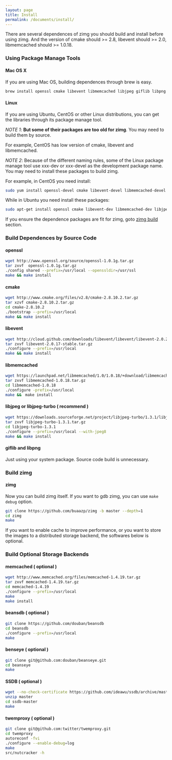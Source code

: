 ```yaml
---
layout: page
title: Install 
permalink: /documents/install/
---
```



There are several dependences of zimg you should build and install before using zimg. And the version of cmake should >= 2.8, libevent should >= 2.0, libmemcached should >= 1.0.18.

### Using Package Manage Tools

#### Mac OS X

If you are using Mac OS, building dependences through brew is easy.

```bash
brew install openssl cmake libevent libmemcached libjpeg giflib libpng
```

#### Linux

If you are using Ubuntu, CentOS or other Linux distributions, you can get the libraries through its package manage tool. 

*NOTE 1*: **But some of their packages are too old for zimg**. You may need to build them by source. 

For example, CentOS has low version of cmake, libevent and libmemcached.

*NOTE 2*: Because of the different naming rules, some of the Linux package manage tool use xxx-dev or xxx-devel as the development package name. You may need to install these packages to build zimg.

For example, in CentOS you need install:

```bash
sudo yum install openssl-devel cmake libevent-devel libmemcached-devel libjpeg-devel giflib-devel libpng-devel
```

While in Ubuntu you need install these packages:

```bash
sudo apt-get install openssl cmake libevent-dev libmemcached-dev libjpeg-dev libgif-dev libpng-dev
```

If you ensure the dependence packages are fit for zimg, goto [zimg build](/documents/install/#build-zimg) section.

### Build Dependences by Source Code

#### openssl

```bash
wget http://www.openssl.org/source/openssl-1.0.1g.tar.gz
tar zxvf  openssl-1.0.1g.tar.gz
./config shared --prefix=/usr/local --openssldir=/usr/ssl
make && make install 
```

#### cmake

```bash
wget http://www.cmake.org/files/v2.8/cmake-2.8.10.2.tar.gz
tar xzvf cmake-2.8.10.2.tar.gz 
cd cmake-2.8.10.2 
./bootstrap --prefix=/usr/local 
make && make install 
```

#### libevent

```bash
wget http://cloud.github.com/downloads/libevent/libevent/libevent-2.0.21-stable.tar.gz 
tar zxvf libevent-2.0.17-stable.tar.gz 
./configure --prefix=/usr/local 
make && make install 
```

#### libmemcached

```bash
wget https://launchpad.net/libmemcached/1.0/1.0.18/+download/libmemcached-1.0.18.tar.gz
tar zxvf libmemcached-1.0.18.tar.gz
cd libmemcached-1.0.18
./configure -prefix=/usr/local 
make &&　make install 
```

#### libjpeg or libjpeg-turbo ( recommend )

```bash
wget https://downloads.sourceforge.net/project/libjpeg-turbo/1.3.1/libjpeg-turbo-1.3.1.tar.gz
tar zxvf libjpeg-turbo-1.3.1.tar.gz
cd libjpeg-turbo-1.3.1
./configure --prefix=/usr/local --with-jpeg8
make && make install
```

#### giflib and libpng

Just using your system package. Source code build is unnecessary.

### Build zimg

#### zimg

Now you can build zimg itself. If you want to gdb zimg, you can use `make debug` option.

```bash
git clone https://github.com/buaazp/zimg -b master --depth=1
cd zimg   
make  
```

If you want to enable cache to improve performance, or you want to store the images to a distributed storage backend, the softwares below is optional.

### Build Optional Storage Backends

#### memcached ( optional )

```bash
wget http://www.memcached.org/files/memcached-1.4.19.tar.gz
tar zxvf memcached-1.4.19.tar.gz
cd memcached-1.4.19
./configure --prefix=/usr/local
make
make install
```

#### beansdb ( optional )

```bash
git clone https://github.com/douban/beansdb
cd beansdb
./configure --prefix=/usr/local
make
```

#### benseye ( optional )

```bash
git clone git@github.com:douban/beanseye.git
cd beanseye
make
```

#### SSDB ( optional )

```bash
wget --no-check-certificate https://github.com/ideawu/ssdb/archive/master.zip
unzip master
cd ssdb-master
make
```

#### twemproxy ( optional ) 

```bash
git clone git@github.com:twitter/twemproxy.git
cd twemproxy
autoreconf -fvi
./configure --enable-debug=log
make
src/nutcracker -h
```


